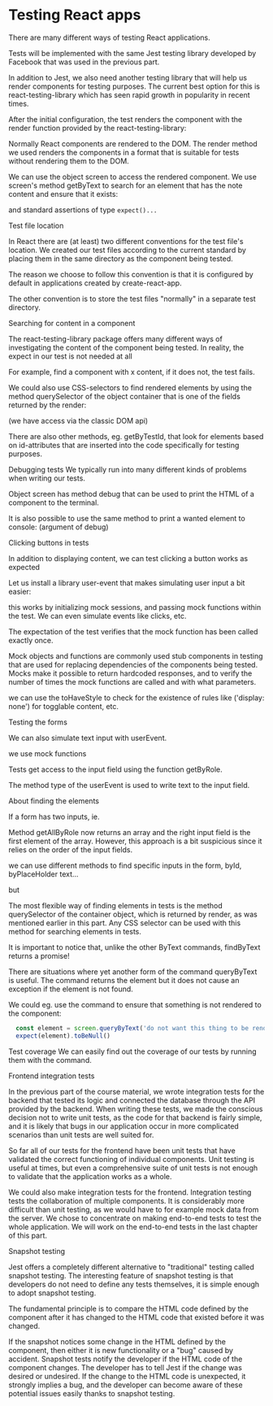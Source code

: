 # Testing React apps


There are many different ways of testing React applications.

Tests will be implemented with the same Jest testing library developed by Facebook that was used in the previous part.

In addition to Jest, we also need another testing library that will help us render components for testing purposes. The current best option for this is react-testing-library which has seen rapid growth in popularity in recent times.

After the initial configuration, the test renders the component with the render function provided by the react-testing-library:

Normally React components are rendered to the DOM. The render method we used renders the components in a format that is suitable for tests without rendering them to the DOM.

We can use the object screen to access the rendered component. We use screen's method getByText to search for an element that has the note content and ensure that it exists:

and standard assertions of type `expect()...`


Test file location

In React there are (at least) two different conventions for the test file's location. We created our test files according to the current standard by placing them in the same directory as the component being tested.

The reason we choose to follow this convention is that it is configured by default in applications created by create-react-app.

The other convention is to store the test files "normally" in a separate test directory. 

Searching for content in a component

The react-testing-library package offers many different ways of investigating the content of the component being tested. In reality, the expect in our test is not needed at all

For example, find a component with x content, if it does not, the test fails.

We could also use CSS-selectors to find rendered elements by using the method querySelector of the object container that is one of the fields returned by the render:

(we have access via the classic DOM api)

There are also other methods, eg. getByTestId, that look for elements based on id-attributes that are inserted into the code specifically for testing purposes.

Debugging tests
We typically run into many different kinds of problems when writing our tests.

Object screen has method debug that can be used to print the HTML of a component to the terminal. 


It is also possible to use the same method to print a wanted element to console: (argument of debug)

Clicking buttons in tests

In addition to displaying content, we can test clicking a button works as expected

Let us install a library user-event that makes simulating user input a bit easier:

this works by initializing mock sessions, and passing mock functions within the test. We can even simulate events like clicks, etc.

The expectation of the test verifies that the mock function has been called exactly once.

Mock objects and functions are commonly used stub components in testing that are used for replacing dependencies of the components being tested. Mocks make it possible to return hardcoded responses, and to verify the number of times the mock functions are called and with what parameters.

we can use the toHaveStyle to check for the existence of rules like ('display: none') for togglable content, etc.

Testing the forms

We can also simulate text input with userEvent.

we use mock functions

Tests get access to the input field using the function getByRole.

The method type of the userEvent is used to write text to the input field.

About finding the elements

If a form has two inputs, ie.

Method getAllByRole now returns an array and the right input field is the first element of the array. However, this approach is a bit suspicious since it relies on the order of the input fields.

we can use different methods to find specific inputs in the form, byId, byPlaceHolder text...

but

The most flexible way of finding elements in tests is the method querySelector of the container object, which is returned by render, as was mentioned earlier in this part. Any CSS selector can be used with this method for searching elements in tests.

It is important to notice that, unlike the other ByText commands, findByText returns a promise!

There are situations where yet another form of the command queryByText is useful. The command returns the element but it does not cause an exception if the element is not found.

We could eg. use the command to ensure that something is not rendered to the component:

```js
  const element = screen.queryByText('do not want this thing to be rendered')
  expect(element).toBeNull()
```


Test coverage
We can easily find out the coverage of our tests by running them with the command.

Frontend integration tests

In the previous part of the course material, we wrote integration tests for the backend that tested its logic and connected the database through the API provided by the backend. When writing these tests, we made the conscious decision not to write unit tests, as the code for that backend is fairly simple, and it is likely that bugs in our application occur in more complicated scenarios than unit tests are well suited for.

So far all of our tests for the frontend have been unit tests that have validated the correct functioning of individual components. Unit testing is useful at times, but even a comprehensive suite of unit tests is not enough to validate that the application works as a whole.

We could also make integration tests for the frontend. Integration testing tests the collaboration of multiple components. It is considerably more difficult than unit testing, as we would have to for example mock data from the server. We chose to concentrate on making end-to-end tests to test the whole application. We will work on the end-to-end tests in the last chapter of this part.

Snapshot testing

Jest offers a completely different alternative to "traditional" testing called snapshot testing. The interesting feature of snapshot testing is that developers do not need to define any tests themselves, it is simple enough to adopt snapshot testing.

The fundamental principle is to compare the HTML code defined by the component after it has changed to the HTML code that existed before it was changed.

If the snapshot notices some change in the HTML defined by the component, then either it is new functionality or a "bug" caused by accident. Snapshot tests notify the developer if the HTML code of the component changes. The developer has to tell Jest if the change was desired or undesired. If the change to the HTML code is unexpected, it strongly implies a bug, and the developer can become aware of these potential issues easily thanks to snapshot testing.